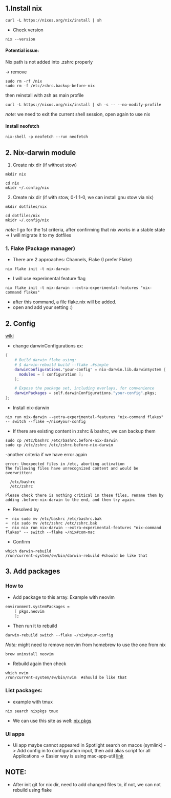 ## 1.Install nix

```shell
curl -L https://nixos.org/nix/install | sh
```

- Check version

```shell
nix --version
```

#### Potential issue:

Nix path is not added into .zshrc properly

-> remove

```shell
sudo rm -rf /nix
sudo rm -f /etc/zshrc.backup-before-nix
```

then reinstall with zsh as main profile

```shell
curl -L https://nixos.org/nix/install | sh -s -- --no-modify-profile
```

_note:_ we need to exit the current shell session, open again to use nix

#### Install neofetch

```shell
nix-shell -p neofetch --run neofetch
```

## 2. Nix-darwin module

1. Create nix dir (if without stow)

```shell
mkdir nix
```

```shell
cd nix
mkidr ~/.config/nix
```

2. Create nix dir (if with stow, 0-1 1-0, we can install gnu stow via nix)

```shell
mkdir dotfiles/nix
```

```shell
cd dotfiles/nix
mkidr ~/.config/nix
```

_note:_ I go for the 1st criteria, after confirming that nix works in a stable state -> I will migrate it to my dotfiles

### 1. Flake (Package manager)

- There are 2 approaches: Channels, Flake
  (I prefer Flake)

```shell
nix flake init -t nix-darwin
```

- I will use experimental feature flag

```shell
nix flake init -t nix-darwin --extra-experimental-features "nix-command flakes"
```

- after this command, a file flake.nix will be added.
- open and add your setting :)

## 2. Config

[wiki](https://wiki.nixos.org/wiki/Flakes)

- change darwinConfigurations
  ex:

```nix
{
    # Build darwin flake using:
    # $ darwin-rebuild build --flake .#simple
    darwinConfigurations."your-config" = nix-darwin.lib.darwinSystem {
      modules = [ configuration ];
    };

    # Expose the package set, including overlays, for convenience
    darwinPackages = self.darwinConfigurations."your-config".pkgs;
};
```

- Install nix-darwin

```shell
nix run nix-darwin --extra-experimental-features "nix-command flakes" -- switch --flake ~/nix#your-config

```

- If there are existing content in zshrc & bashrc, we can backup them

```shell
sudo cp /etc/bashrc /etc/bashrc.before-nix-darwin
sudo cp /etc/zshrc /etc/zshrc.before-nix-darwin
```

-another criteria if we have error again

```shell
error: Unexpected files in /etc, aborting activation
The following files have unrecognized content and would be overwritten:

  /etc/bashrc
  /etc/zshrc

Please check there is nothing critical in these files, rename them by adding .before-nix-darwin to the end, and then try again.
```

- Resolved by

```shell
➜  nix sudo mv /etc/bashrc /etc/bashrc.bak
➜  nix sudo mv /etc/zshrc /etc/zshrc.bak
➜  nix nix run nix-darwin --extra-experimental-features "nix-command flakes" -- switch --flake ~/nix#com-mac
```
- Confirm

```
which darwin-rebuild
/run/current-system/sw/bin/darwin-rebuild #should be like that
```

## 3. Add packages

### How to
- Add package to this array. Example with neovim

```nix
environment.systemPackages =
    [ pkgs.neovim
    ];
```
- Then run it to rebuild

```shell
darwin-rebuild switch --flake ~/nix#your-config
```

*Note:* might need to remove neovim from homebrew to use the one from nix
```shell
brew uninstall neovim
```

- Rebuild again then check

```shell
which nvim
/run/current-system/sw/bin/nvim  #should be like that
```

### List packages: 
- example with tmux 

```shell 
nix search nixpkgs tmux
```
- We can use this site as well:
[nix pkgs](https://search.nixos.org/packages)


### UI apps
- Ui app maybe cannot appeared in Spotlight search on macos (symlink)
-> Add config in to configuration input, then add alias script for all Applications
-> Easier way is using mac-app-util
[link](https://github.com/hraban/mac-app-util)


## NOTE:
- After init git for nix dir, need to add changed files to, if not, we can not rebuild using flake
